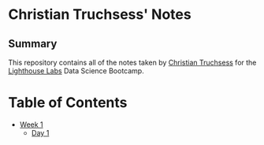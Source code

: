 # Christian Truchsess' Notes
## Summary 
This repository contains all of the notes taken by [Christian Truchsess](https://github.com/Christiantruchsess) for the [Lighthouse Labs](https://www.lighthouselabs.ca) Data Science Bootcamp. 
# Table of Contents
* [Week 1](/Week_1)
    * [Day 1](/Week_1/Day_1)